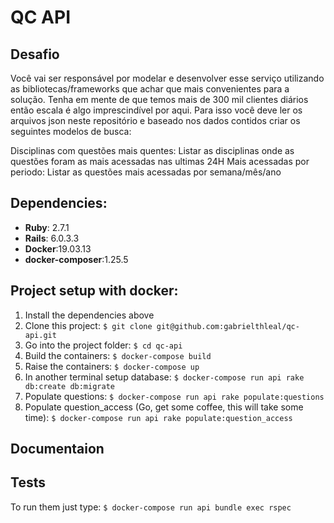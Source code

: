 # QC API

## Desafio
Você vai ser responsável por modelar e desenvolver esse serviço utilizando as bibliotecas/frameworks que achar que mais convenientes para a solução. Tenha em mente de que temos mais de 300 mil clientes diários então escala é algo imprescindível por aqui. Para isso você deve ler os arquivos json neste repositório e baseado nos dados contidos criar os seguintes modelos de busca:

Disciplinas com questões mais quentes: Listar as disciplinas onde as questões foram as mais acessadas nas ultimas 24H
Mais acessadas por periodo: Listar as questões mais acessadas por semana/mês/ano

## Dependencies:
* **Ruby**: 2.7.1
* **Rails**: 6.0.3.3
* **Docker**:19.03.13
* **docker-composer**:1.25.5

## Project setup with docker:

1. Install the dependencies above
2. Clone this project: `$ git clone git@github.com:gabrielthleal/qc-api.git`
3. Go into the project folder: `$ cd qc-api`
4. Build the containers: `$ docker-compose build`
5. Raise the containers: `$ docker-compose up`
6. In another terminal setup database: `$ docker-compose run api rake db:create db:migrate`
7. Populate questions: `$ docker-compose run api rake populate:questions`
8. Populate question_access (Go, get some coffee, this will take some time): `$ docker-compose run api rake populate:question_access`

## Documentaion 

## Tests
To run them just type: `$ docker-compose run api bundle exec rspec`

